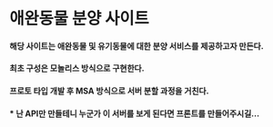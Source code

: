 # 애완동물 분양 사이트

#### 해당 사이트는 애완동물 및 유기동물에 대한 분양 서비스를 제공하고자 만든다.

#### 최초 구성은 모놀리스 방식으로 구현한다.

#### 프로토 타입 개발 후 MSA 방식으로 서버 분할 과정을 거친다.

#### * 난 API만 만들테니 누군가 이 서버를 보게 된다면 프론트를 만들어주시길...


